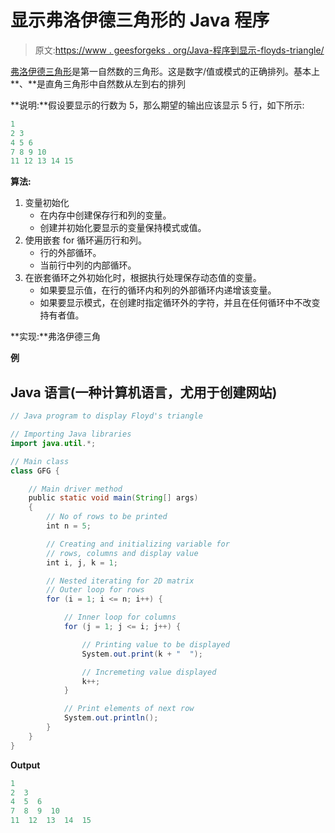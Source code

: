 # 显示弗洛伊德三角形的 Java 程序

> 原文:[https://www . geesforgeks . org/Java-程序到显示-floyds-triangle/](https://www.geeksforgeeks.org/java-program-to-display-floyds-triangle/)

[弗洛伊德三角形](http://en.wikipedia.org/wiki/Floyd%27s_triangle)是第一自然数的三角形。这是数字/值或模式的正确排列。基本上**、**是直角三角形中自然数从左到右的排列

**说明:**假设要显示的行数为 5，那么期望的输出应该显示 5 行，如下所示:

```java
1
2 3
4 5 6
7 8 9 10
11 12 13 14 15
```

**算法:**

1.  变量初始化
    *   在内存中创建保存行和列的变量。
    *   创建并初始化要显示的变量保持模式或值。
2.  使用嵌套 for 循环遍历行和列。
    *   行的外部循环。
    *   当前行中列的内部循环。
3.  在嵌套循环之外初始化时，根据执行处理保存动态值的变量。
    *   如果要显示值，在行的循环内和列的外部循环内递增该变量。
    *   如果要显示模式，在创建时指定循环外的字符，并且在任何循环中不改变持有者值。

**实现:**弗洛伊德三角

**例**

## Java 语言(一种计算机语言，尤用于创建网站)

```java
// Java program to display Floyd's triangle

// Importing Java libraries
import java.util.*;

// Main class
class GFG {

    // Main driver method
    public static void main(String[] args)
    {
        // No of rows to be printed
        int n = 5;

        // Creating and initializing variable for
        // rows, columns and display value
        int i, j, k = 1;

        // Nested iterating for 2D matrix
        // Outer loop for rows
        for (i = 1; i <= n; i++) {

            // Inner loop for columns
            for (j = 1; j <= i; j++) {

                // Printing value to be displayed
                System.out.print(k + "  ");

                // Incremeting value displayed
                k++;
            }

            // Print elements of next row
            System.out.println();
        }
    }
}
```

**Output**

```java
1  
2  3  
4  5  6  
7  8  9  10  
11  12  13  14  15
```